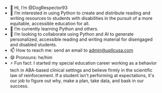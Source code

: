 - 👋 Hi, I’m @DogRespector93
- 👀 I’m interested in using Python to create and distribute reading and writing resources to students with disabilities in the pursuit of a more equitable, accessible education for all.
- 🌱 I’m currently learning Python and others.
- 💞️ I’m looking to collaborate using Python and AI to generate personalized, accessible reading and writing material for disengaged and disabled students.
- 📫 How to reach me: send an email to admin@upllcusa.com
- 😄 Pronouns: he/him
- ⚡ Fun fact: I started my special education career working as a behavior tech in ABA-based clinical settings and believe firmly in the scientific law of reinforcement. If a student isn't performing at expectations, it's our job to figure out why, make a plan, take data, and bask in our success.

